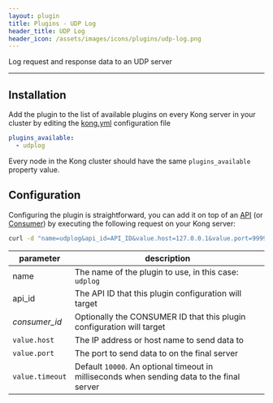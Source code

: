 ```yaml
---
layout: plugin
title: Plugins - UDP Log
header_title: UDP Log
header_icon: /assets/images/icons/plugins/udp-log.png
---
```


Log request and response data to an UDP server

---

## Installation

<!---
Make sure every Kong server in your cluster has the required dependency by executing:

```bash
$ kong install udplog
```
-->

Add the plugin to the list of available plugins on every Kong server in your cluster by editing the [kong.yml](/docs/{{site.data.kong_latest}}/getting-started/configuration) configuration file

```yaml
plugins_available:
  - udplog
```

Every node in the Kong cluster should have the same `plugins_available` property value.

## Configuration

Configuring the plugin is straightforward, you can add it on top of an [API](/docs/{{site.data.kong_latest}}/api/#api-object) (or [Consumer](/docs/{{site.data.kong_latest}}/api/#consumer-object)) by executing the following request on your Kong server:

```bash
curl -d "name=udplog&api_id=API_ID&value.host=127.0.0.1&value.port=9999&value.timeout=1000" http://kong:8001/plugins_configurations/
```

| parameter       | description                                                                                 |
| --------------- |-------------------------------------------------------------------------------------------- |
| name            | The name of the plugin to use, in this case: `udplog`                                       |
| api_id          | The API ID that this plugin configuration will target                                       |
| *consumer_id*   | Optionally the CONSUMER ID that this plugin configuration will target                       |
| `value.host`    | The IP address or host name to send data to                                                 |
| `value.port`    | The port to send data to on the final server                                                |
| `value.timeout` | Default `10000`. An optional timeout in milliseconds when sending data to the final server  |
